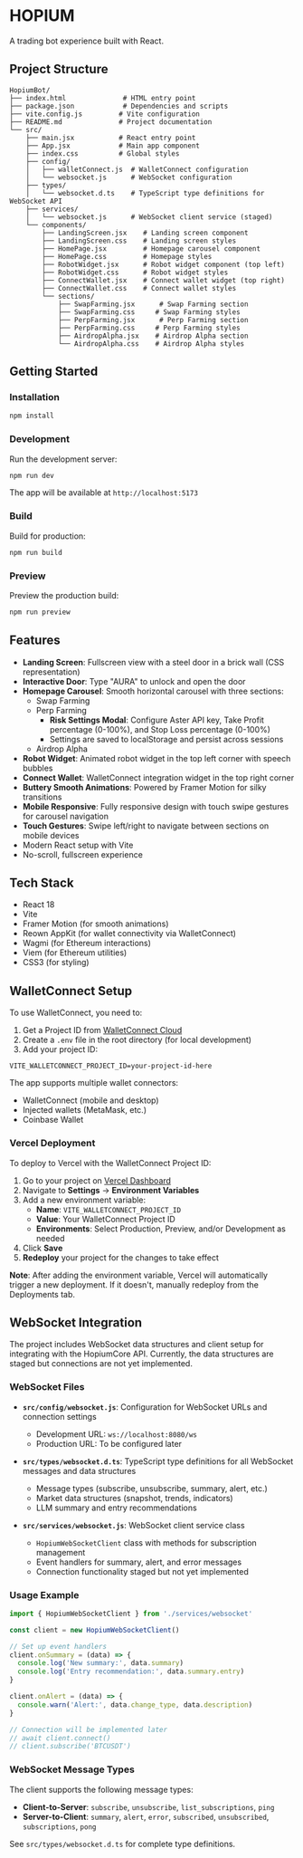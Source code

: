 # HOPIUM

A trading bot experience built with React.

## Project Structure

```
HopiumBot/
├── index.html              # HTML entry point
├── package.json            # Dependencies and scripts
├── vite.config.js         # Vite configuration
├── README.md              # Project documentation
└── src/
    ├── main.jsx           # React entry point
    ├── App.jsx            # Main app component
    ├── index.css          # Global styles
    ├── config/
    │   ├── walletConnect.js  # WalletConnect configuration
    │   └── websocket.js      # WebSocket configuration
    ├── types/
    │   └── websocket.d.ts    # TypeScript type definitions for WebSocket API
    ├── services/
    │   └── websocket.js      # WebSocket client service (staged)
    └── components/
        ├── LandingScreen.jsx    # Landing screen component
        ├── LandingScreen.css    # Landing screen styles
        ├── HomePage.jsx         # Homepage carousel component
        ├── HomePage.css         # Homepage styles
        ├── RobotWidget.jsx      # Robot widget component (top left)
        ├── RobotWidget.css      # Robot widget styles
        ├── ConnectWallet.jsx    # Connect wallet widget (top right)
        ├── ConnectWallet.css    # Connect wallet styles
        └── sections/
            ├── SwapFarming.jsx      # Swap Farming section
            ├── SwapFarming.css     # Swap Farming styles
            ├── PerpFarming.jsx      # Perp Farming section
            ├── PerpFarming.css     # Perp Farming styles
            ├── AirdropAlpha.jsx    # Airdrop Alpha section
            └── AirdropAlpha.css    # Airdrop Alpha styles
```

## Getting Started

### Installation

```bash
npm install
```

### Development

Run the development server:

```bash
npm run dev
```

The app will be available at `http://localhost:5173`

### Build

Build for production:

```bash
npm run build
```

### Preview

Preview the production build:

```bash
npm run preview
```

## Features

- **Landing Screen**: Fullscreen view with a steel door in a brick wall (CSS representation)
- **Interactive Door**: Type "AURA" to unlock and open the door
- **Homepage Carousel**: Smooth horizontal carousel with three sections:
  - Swap Farming
  - Perp Farming
    - **Risk Settings Modal**: Configure Aster API key, Take Profit percentage (0-100%), and Stop Loss percentage (0-100%)
    - Settings are saved to localStorage and persist across sessions
  - Airdrop Alpha
- **Robot Widget**: Animated robot widget in the top left corner with speech bubbles
- **Connect Wallet**: WalletConnect integration widget in the top right corner
- **Buttery Smooth Animations**: Powered by Framer Motion for silky transitions
- **Mobile Responsive**: Fully responsive design with touch swipe gestures for carousel navigation
- **Touch Gestures**: Swipe left/right to navigate between sections on mobile devices
- Modern React setup with Vite
- No-scroll, fullscreen experience

## Tech Stack

- React 18
- Vite
- Framer Motion (for smooth animations)
- Reown AppKit (for wallet connectivity via WalletConnect)
- Wagmi (for Ethereum interactions)
- Viem (for Ethereum utilities)
- CSS3 (for styling)

## WalletConnect Setup

To use WalletConnect, you need to:

1. Get a Project ID from [WalletConnect Cloud](https://cloud.walletconnect.com/)
2. Create a `.env` file in the root directory (for local development)
3. Add your project ID:

```
VITE_WALLETCONNECT_PROJECT_ID=your-project-id-here
```

The app supports multiple wallet connectors:
- WalletConnect (mobile and desktop)
- Injected wallets (MetaMask, etc.)
- Coinbase Wallet

### Vercel Deployment

To deploy to Vercel with the WalletConnect Project ID:

1. Go to your project on [Vercel Dashboard](https://vercel.com/dashboard)
2. Navigate to **Settings** → **Environment Variables**
3. Add a new environment variable:
   - **Name**: `VITE_WALLETCONNECT_PROJECT_ID`
   - **Value**: Your WalletConnect Project ID
   - **Environments**: Select Production, Preview, and/or Development as needed
4. Click **Save**
5. **Redeploy** your project for the changes to take effect

**Note**: After adding the environment variable, Vercel will automatically trigger a new deployment. If it doesn't, manually redeploy from the Deployments tab.

## WebSocket Integration

The project includes WebSocket data structures and client setup for integrating with the HopiumCore API. Currently, the data structures are staged but connections are not yet implemented.

### WebSocket Files

- **`src/config/websocket.js`**: Configuration for WebSocket URLs and connection settings
  - Development URL: `ws://localhost:8080/ws`
  - Production URL: To be configured later
  
- **`src/types/websocket.d.ts`**: TypeScript type definitions for all WebSocket messages and data structures
  - Message types (subscribe, unsubscribe, summary, alert, etc.)
  - Market data structures (snapshot, trends, indicators)
  - LLM summary and entry recommendations
  
- **`src/services/websocket.js`**: WebSocket client service class
  - `HopiumWebSocketClient` class with methods for subscription management
  - Event handlers for summary, alert, and error messages
  - Connection functionality staged but not yet implemented

### Usage Example

```javascript
import { HopiumWebSocketClient } from './services/websocket'

const client = new HopiumWebSocketClient()

// Set up event handlers
client.onSummary = (data) => {
  console.log('New summary:', data.summary)
  console.log('Entry recommendation:', data.summary.entry)
}

client.onAlert = (data) => {
  console.warn('Alert:', data.change_type, data.description)
}

// Connection will be implemented later
// await client.connect()
// client.subscribe('BTCUSDT')
```

### WebSocket Message Types

The client supports the following message types:
- **Client-to-Server**: `subscribe`, `unsubscribe`, `list_subscriptions`, `ping`
- **Server-to-Client**: `summary`, `alert`, `error`, `subscribed`, `unsubscribed`, `subscriptions`, `pong`

See `src/types/websocket.d.ts` for complete type definitions.
